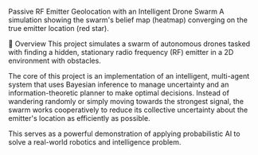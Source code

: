 Passive RF Emitter Geolocation with an Intelligent Drone Swarm
A simulation showing the swarm's belief map (heatmap) converging on the true emitter location (red star).

📖 Overview
This project simulates a swarm of autonomous drones tasked with finding a hidden, stationary radio frequency (RF) emitter in a 2D environment with obstacles.

The core of this project is an implementation of an intelligent, multi-agent system that uses Bayesian inference to manage uncertainty and an information-theoretic planner to make optimal decisions. Instead of wandering randomly or simply moving towards the strongest signal, the swarm works cooperatively to reduce its collective uncertainty about the emitter's location as efficiently as possible.

This serves as a powerful demonstration of applying probabilistic AI to solve a real-world robotics and intelligence problem.
